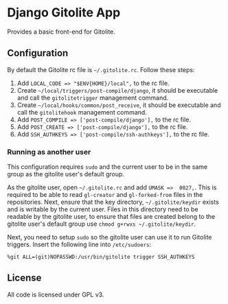 # Django Gitolite App

Provides a basic front-end for Gitolite.

## Configuration

By default the Gitolite rc file is `~/.gitolite.rc`. Follow these steps:

1. Add `LOCAL_CODE => "$ENV{HOME}/local",` to the rc file.
2. Create `~/local/triggers/post-compile/django`, it should be executable and
   call the `gitolitetrigger` management command.
3. Create `~/local/hooks/common/post_receive`, it should be executable and call
   the `gitolitehook` management command.
4. Add `POST_COMPILE => ['post-compile/django'],` to the rc file.
5. Add `POST_CREATE => ['post-compile/django'],` to the rc file.
6. Add `SSH_AUTHKEYS => ['post-compile/ssh-authkeys'],` to the rc file.

### Running as another user

This configuration requires `sudo` and the current user to be in the same group
as the gitolite user's default group.

As the gitolite user, open `~/.gitolite.rc` and add `UMASK =>  0027,`. This is
required to be able to read `gl-creator` and `gl-forked-from` files in the
repositories. Next, ensure that the key directory, `~/.gitolite/keydir` exists
and is writable by the current user. Files in this directory need to be
readable by the gitolite user, to ensure that files are created belong to the
gitolite user's default group use `chmod g+rwxs ~/.gitolite/keydir`.

Next, you need to setup `sudo` so the gitolite user can use it to run Gitolite
triggers. Insert the following line into `/etc/sudoers`:

    %git ALL=(git)NOPASSWD:/usr/bin/gitolite trigger SSH_AUTHKEYS

## License

All code is licensed under GPL v3.
